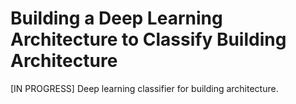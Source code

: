 # Building a Deep Learning Architecture to Classify Building Architecture
[IN PROGRESS] Deep learning classifier for building architecture.
